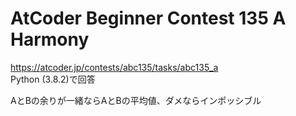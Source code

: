 # AtCoder Beginner Contest 135 A Harmony  
https://atcoder.jp/contests/abc135/tasks/abc135_a  
Python (3.8.2)で回答  

AとBの余りが一緒ならAとBの平均値、ダメならインポッシブル
